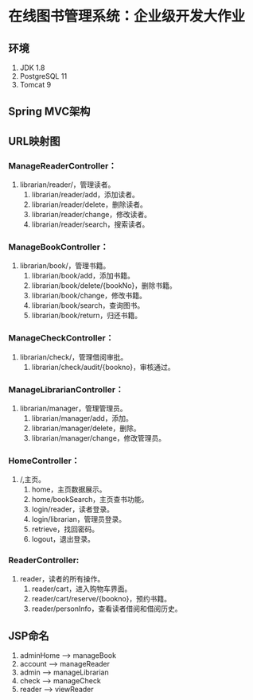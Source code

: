 # 在线图书管理系统：企业级开发大作业
## 环境
1. JDK 1.8
2. PostgreSQL 11
3. Tomcat 9
## Spring MVC架构

## URL映射图
### ManageReaderController：
1. librarian/reader/，管理读者。
    1. librarian/reader/add，添加读者。
    2. librarian/reader/delete，删除读者。
    3. librarian/reader/change，修改读者。
    4. librarian/reader/search，搜索读者。
### ManageBookController：
1. librarian/book/，管理书籍。
   1. librarian/book/add，添加书籍。
   2. librarian/book/delete/{bookNo}，删除书籍。
   3. librarian/book/change，修改书籍。
   4. librarian/book/search，查询图书。
   5. librarian/book/return，归还书籍。
### ManageCheckController：
1. librarian/check/，管理借阅审批。
   1. librarian/check/audit/{bookno}，审核通过。
### ManageLibrarianController：
1. librarian/manager，管理管理员。
   1. librarian/manager/add，添加。
   2. librarian/manager/delete，删除。
   3. librarian/manager/change，修改管理员。
### HomeController：
1. /,主页。
   1. home，主页数据展示。
   2. home/bookSearch，主页查书功能。
   3. login/reader，读者登录。
   4. login/librarian，管理员登录。
   5. retrieve，找回密码。
   6. logout，退出登录。
### ReaderController:
1. reader，读者的所有操作。
   1. reader/cart，进入购物车界面。 
   2. reader/cart/reserve/{bookno}，预约书籍。
   3. reader/personInfo，查看读者借阅和借阅历史。

## JSP命名
1. adminHome --> manageBook
2. account --> manageReader
3. admin --> manageLibrarian
4. check --> manageCheck
5. reader --> viewReader 

